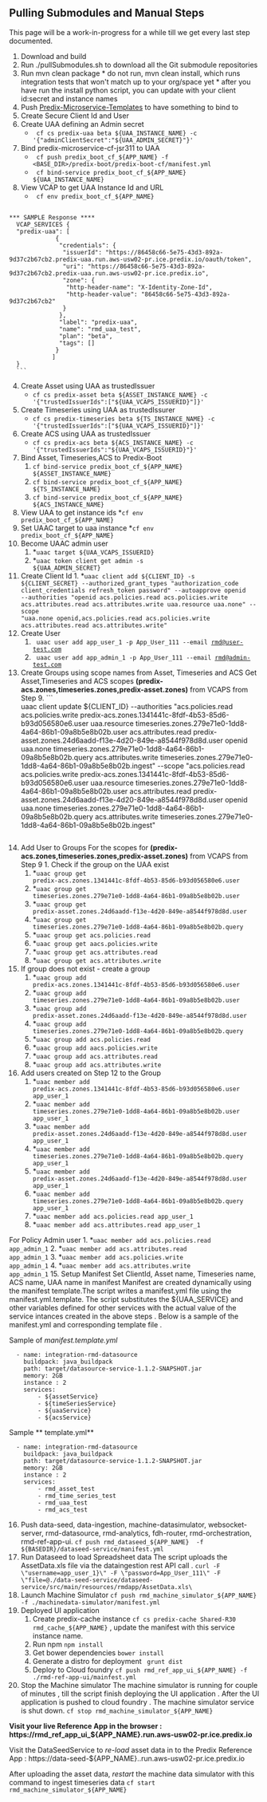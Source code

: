 ## Pulling Submodules and Manual Steps

This page will be a work-in-progress for a while till we get every last step documented.

1. Download and build
  2. Run ./pullSubmodules.sh to download all the Git submodule repositories
  1. Run mvn clean package
    * do not run, mvn clean install, which runs integration tests that won't match up to your org/space yet
    * after you have run the install python script, you can update with your client id:secret and instance names 
1. Push [Predix-Microservice-Templates](https://github.com/PredixDev/predix-rmd-ref-app/blob/master/docs/microcomponents.md#PredixMicroserviceTemplate) to have something to bind to
1. Create Secure Client Id and User
  1. Create UAA defining an Admin secret
      * <code> cf cs predix-uaa beta ${UAA_INSTANCE_NAME} -c '{"adminClientSecret":"${UAA_ADMIN_SECRET}"}' </code>
  2. Bind predix-microservice-cf-jsr311 to UAA
      * <code> cf push predix_boot_cf_${APP_NAME} -f <BASE_DIR>/predix-boot/predix-boot-cf/manifest.yml </code>
      * <code> cf bind-service predix_boot_cf_${APP_NAME} ${UAA_INSTANCE_NAME} </code> 
  3. View VCAP to get UAA Instance Id and URL
     * <code> cf env predix_boot_cf_${APP_NAME}</code>
      ```
    *** SAMPLE Response ****
      VCAP_SERVICES {
      "predix-uaa": [
                 {
                  "credentials": {
                   "issuerId": "https://86458c66-5e75-43d3-892a-9d37c2b67cb2.predix-uaa.run.aws-usw02-pr.ice.predix.io/oauth/token",
                   "uri": "https://86458c66-5e75-43d3-892a-9d37c2b67cb2.predix-uaa.run.aws-usw02-pr.ice.predix.io",
                   "zone": {
                    "http-header-name": "X-Identity-Zone-Id",
                    "http-header-value": "86458c66-5e75-43d3-892a-9d37c2b67cb2"
                   }
                  },
                  "label": "predix-uaa",
                  "name": "rmd_uaa_test",
                  "plan": "beta",
                  "tags": []
                 }
                ]
      }
      ```
  4. Create Asset using UAA as trustedIssuer
      * <code>cf cs predix-asset beta ${ASSET_INSTANCE_NAME} -c '{"trustedIssuerIds":["${UAA_VCAPS_ISSUERID}"]}'</code>
  5. Create Timeseries using UAA as trustedIssurer
      * <code>cf cs predix-timeseries beta ${TS_INSTANCE_NAME} -c '{"trustedIssuerIds":["${UAA_VCAPS_ISSUERID}"]}' </code> 
  6. Create ACS using UAA as trustedIssuer
      * <code>cf cs predix-acs beta ${ACS_INSTANCE_NAME} -c '{"trustedIssuerIds":"${UAA_VCAPS_ISSUERID}"}' </code> 
  7. Bind Asset, Timeseries,ACS to Predix-Boot
      1. <code>cf bind-service predix_boot_cf_${APP_NAME} ${ASSET_INSTANCE_NAME}</code>
      2. <code>cf bind-service predix_boot_cf_${APP_NAME} ${TS_INSTANCE_NAME}</code>
      3. <code>cf bind-service predix_boot_cf_${APP_NAME} ${ACS_INSTANCE_NAME}</code> 
  8. View UAA to get instance ids
      *<code>cf env predix_boot_cf_${APP_NAME}</code>
  9. Set UAAC target to uaa instance
      *<code>cf env predix_boot_cf_${APP_NAME}</code>
  10. Become UAAC admin user
      1. *<code>uaac target ${UAA_VCAPS_ISSUERID}</code>
      2. *<code>uaac token client get admin -s ${UAA_ADMIN_SECRET}</code>
  11. Create Client Id 
     1. *<code>uaac client add ${CLIENT_ID} -s ${CLIENT_SECRET} --authorized_grant_types "authorization_code client_credentials refresh_token password" --autoapprove openid --authorities "openid acs.policies.read acs.policies.write acs.attributes.read acs.attributes.write uaa.resource uaa.none" --scope "uaa.none openid,acs.policies.read acs.policies.write acs.attributes.read acs.attributes.write"</code>
  12. Create User
      1. <code> uaac user add app_user_1 -p App_User_111 --email rmd@user-test.com </code>
      2. <code> uaac user add app_admin_1 -p App_User_111 --email rmd@admin-test.com</code>
  13. Create Groups using scope names from Asset, Timeseries and ACS
      Get Asset,Timeseries and ACS scopes **(predix-acs.zones,timeseries.zones,predix-asset.zones)** from VCAPS from Step 9.
    ```  
    uaac client update ${CLIENT_ID} --authorities "acs.policies.read acs.policies.write predix-acs.zones.1341441c-8fdf-4b53-85d6-b93d056580e6.user uaa.resource timeseries.zones.279e71e0-1dd8-4a64-86b1-09a8b5e8b02b.user acs.attributes.read predix-asset.zones.24d6aadd-f13e-4d20-849e-a8544f978d8d.user openid uaa.none timeseries.zones.279e71e0-1dd8-4a64-86b1-09a8b5e8b02b.query acs.attributes.write timeseries.zones.279e71e0-1dd8-4a64-86b1-09a8b5e8b02b.ingest" --scope "acs.policies.read acs.policies.write predix-acs.zones.1341441c-8fdf-4b53-85d6-b93d056580e6.user uaa.resource timeseries.zones.279e71e0-1dd8-4a64-86b1-09a8b5e8b02b.user acs.attributes.read predix-asset.zones.24d6aadd-f13e-4d20-849e-a8544f978d8d.user openid uaa.none timeseries.zones.279e71e0-1dd8-4a64-86b1-09a8b5e8b02b.query acs.attributes.write timeseries.zones.279e71e0-1dd8-4a64-86b1-09a8b5e8b02b.ingest"
      ```
  14. Add User to Groups
    For the scopes for **(predix-acs.zones,timeseries.zones,predix-asset.zones)** from VCAPS from Step 9
    1. Check if the group on the UAA exist
        1. *<code>uaac group get predix-acs.zones.1341441c-8fdf-4b53-85d6-b93d056580e6.user </code>
        2. *<code>uaac group get timeseries.zones.279e71e0-1dd8-4a64-86b1-09a8b5e8b02b.user </code>
        3. *<code>uaac group get predix-asset.zones.24d6aadd-f13e-4d20-849e-a8544f978d8d.user </code>
        4. *<code>uaac group get timeseries.zones.279e71e0-1dd8-4a64-86b1-09a8b5e8b02b.query </code>
        5. *<code>uaac group get acs.policies.read </code>
        6. *<code>uaac group get aacs.policies.write </code>
        7. *<code>uaac group get acs.attributes.read </code>
        8. *<code>uaac group get acs.attributes.write </code>
  2. If group does not exist - create a group
      1. *<code>uaac group add predix-acs.zones.1341441c-8fdf-4b53-85d6-b93d056580e6.user </code>
      2. *<code>uaac group add timeseries.zones.279e71e0-1dd8-4a64-86b1-09a8b5e8b02b.user </code>
      3. *<code>uaac group add predix-asset.zones.24d6aadd-f13e-4d20-849e-a8544f978d8d.user </code>
      4. *<code>uaac group add timeseries.zones.279e71e0-1dd8-4a64-86b1-09a8b5e8b02b.query </code> 
      5. *<code>uaac group add acs.policies.read </code>
      6. *<code>uaac group add aacs.policies.write </code>
      7. *<code>uaac group add acs.attributes.read </code>
      8. *<code>uaac group add acs.attributes.write </code>
  3. Add users created on Step 12  to the Group 
      1. *<code>uaac member add predix-acs.zones.1341441c-8fdf-4b53-85d6-b93d056580e6.user app_user_1</code>
      2. *<code>uaac member add timeseries.zones.279e71e0-1dd8-4a64-86b1-09a8b5e8b02b.user app_user_1</code>
      3. *<code>uaac member add predix-asset.zones.24d6aadd-f13e-4d20-849e-a8544f978d8d.user app_user_1</code>
      4. *<code>uaac member add timeseries.zones.279e71e0-1dd8-4a64-86b1-09a8b5e8b02b.query app_user_1</code> 
      5. *<code>uaac member add predix-asset.zones.24d6aadd-f13e-4d20-849e-a8544f978d8d.user app_user_1</code>
      6. *<code>uaac member add timeseries.zones.279e71e0-1dd8-4a64-86b1-09a8b5e8b02b.query app_user_1</code> 
      7. *<code>uaac member add acs.policies.read app_user_1</code>
      8. *<code>uaac member add acs.attributes.read app_user_1</code> 
      
For Policy Admin user
      1. *<code>uaac member add acs.policies.read app_admin_1</code>
      2. *<code>uaac member add acs.attributes.read app_admin_1</code>
      3. *<code>uaac member add acs.policies.write app_admin_1</code>
      4. *<code>uaac member add acs.attributes.write app_admin_1</code>
15. Setup Manifest 
   Set ClientId, Asset name, Timeseries name, ACS name, UAA name in manifest
      Manifest are created dynamically using the manifest template.The script writes a manifest.yml file using the manifest.yml.template. The script substitutes the ${UAA_SERVICE} and other variables defined for other services with the actual value of the service intances created in the above steps . Below is a sample of the manifest.yml and corresponding template file .

Sample of *manifest.template.yml* 
```applications:
  - name: integration-rmd-datasource
    buildpack: java_buildpack
    path: target/datasource-service-1.1.2-SNAPSHOT.jar
    memory: 2GB
    instance : 2
    services:
        - ${assetService}
        - ${timeSeriesService}
        - ${uaaService}
        - ${acsService} 
``` 
Sample ** template.yml**

``` applications:
  - name: integration-rmd-datasource
    buildpack: java_buildpack
    path: target/datasource-service-1.1.2-SNAPSHOT.jar
    memory: 2GB
    instance : 2
    services:
        - rmd_asset_test
        - rmd_time_series_test
        - rmd_uaa_test
        - rmd_acs_test 
```
  16. Push data-seed, data-ingestion, machine-datasimulator, websocket-server, rmd-datasource, rmd-analytics, fdh-router, rmd-orchestration, rmd-ref-app-ui.
    `cf push rmd_dataseed_${APP_NAME}  -f ${BASEDIR}/dataseed-service/manifest.yml`
17. Run Dataseed to load Spreadsheet data
  The script uploads the AssetData.xls file via the dataingestion rest API call .
      `curl -F \"username=app_user_1}\" -F \"password=App_User_111\" -F \"file=@./data-seed-service/dataseed-service/src/main/resources/rmdapp/AssetData.xls\`
18. Launch Machine Simulator 
      `cf push rmd_machine_simulator_${APP_NAME} -f ./machinedata-simulator/manifest.yml`
19. Deployed UI application 
     1. Create predix-cache instance `cf cs predix-cache Shared-R30 rmd_cache_${APP_NAME}` , update the manifest with this service instance name.
     2. Run npm  `npm install`
     3. Get bower dependencies `bower install`
     4. Generate a distro for deployment ` grunt dist`
     5. Deploy to Cloud foundry  `cf push rmd_ref_app_ui_${APP_NAME} -f ./rmd-ref-app-ui/mainfest.yml`
20. Stop the Machine simulator
      The machine simulator is running  for couple of minutes , till the script finish deploying the UI application . After the UI application is pushed to cloud foundry . The machine simulator service is shut down.
      `cf stop rmd_machine_simulator_${APP_NAME}`

**Visit your live Reference App in the browser : https://rmd_ref_app_ui_${APP_NAME}.run.aws-usw02-pr.ice.predix.io**

Visit the DataSeedService to *re-load* asset data in to the Predix Reference App : https://data-seed-${APP_NAME}..run.aws-usw02-pr.ice.predix.io

After uploading the asset data, *restart* the machine data simulator with this command to ingest timeseries data `cf start rmd_machine_simulator_${APP_NAME}`




